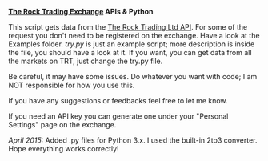 **[The Rock Trading Exchange](https://www.therocktrading.com/referral/80) APIs & Python**

This script gets data from the [The Rock Trading Ltd API](https://www.therocktrading.com/en/pages/api). For some of the request you don't need to be registered on the exchange. 
Have a look at the Examples folder. *try.py* is just an example script; more description is inside the file, you should have a look at it. 
If you want, you can get data from all the markets on TRT, just change the try.py file. 

Be careful, it may have some issues. Do whatever you want with code; I am NOT responsible for how you use this.

If you have any suggestions or feedbacks feel free to let me know. 

If you need an API key you can generate one under your "Personal Settings" page on the exchange. 

*April 2015:*
Added .py files for Python 3.x. I used the built-in 2to3 converter. Hope everything works correctly!
